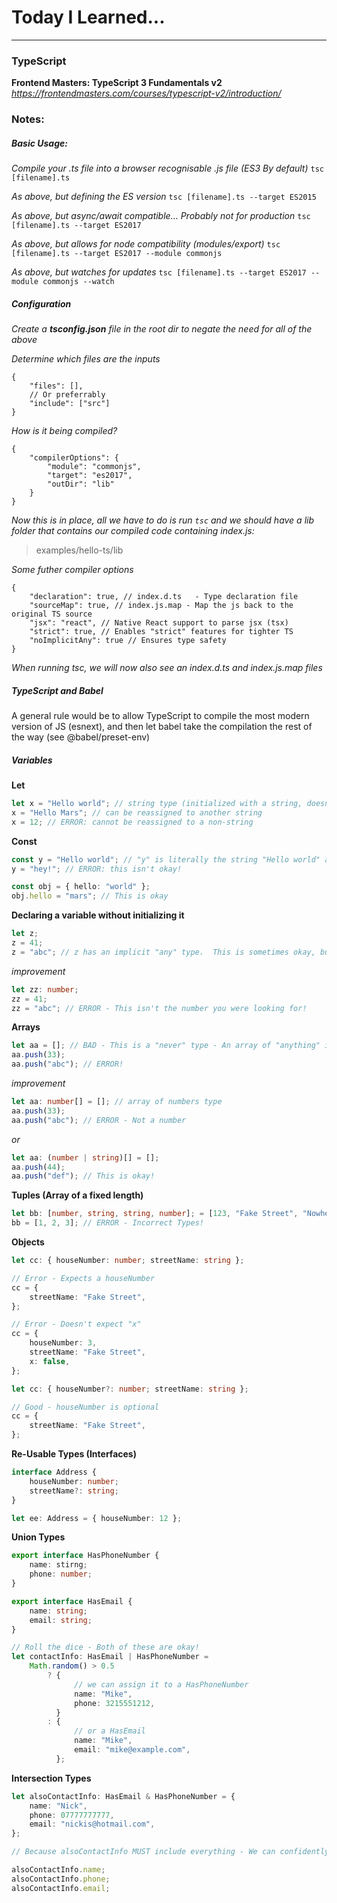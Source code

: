 # Today I Learned...

---

### TypeScript

**Frontend Masters: TypeScript 3 Fundamentals v2**
_https://frontendmasters.com/courses/typescript-v2/introduction/_

### Notes:

##### Basic Usage:

_Compile your .ts file into a browser recognisable .js file (ES3 By default)_
`tsc [filename].ts`

_As above, but defining the ES version_
`tsc [filename].ts --target ES2015`

_As above, but async/await compatible... Probably not for production_
`tsc [filename].ts --target ES2017`

_As above, but allows for node compatibility (modules/export)_
`tsc [filename].ts --target ES2017 --module commonjs`

_As above, but watches for updates_
`tsc [filename].ts --target ES2017 --module commonjs --watch`

##### Configuration

_Create a **tsconfig.json** file in the root dir to negate the need for all of the above_

_Determine which files are the inputs_

```tson
{
    "files": [],
    // Or preferrably
    "include": ["src"]
}
```

_How is it being compiled?_

```tson
{
    "compilerOptions": {
        "module": "commonjs",
        "target": "es2017",
        "outDir": "lib"
    }
}
```

_Now this is in place, all we have to do is run `tsc` and we should have a lib folder that contains our compiled code containing index.js:_

> examples/hello-ts/lib

_Some futher compiler options_

```tson
{
    "declaration": true, // index.d.ts   - Type declaration file
    "sourceMap": true, // index.js.map - Map the js back to the original TS source
    "jsx": "react", // Native React support to parse jsx (tsx)
    "strict": true, // Enables "strict" features for tighter TS
    "noImplicitAny": true // Ensures type safety
}
```

_When running tsc, we will now also see an index.d.ts and index.js.map files_

##### TypeScript and Babel

A general rule would be to allow TypeScript to compile the most modern version of JS (esnext), and then let babel take the compilation the rest of the way (see @babel/preset-env)

##### Variables

**Let**

```ts
let x = "Hello world"; // string type (initialized with a string, doesn't need to be declared)
x = "Hello Mars"; // can be reassigned to another string
x = 12; // ERROR: cannot be reassigned to a non-string
```

**Const**

```ts
const y = "Hello world"; // "y" is literally the string "Hello world" and cannot be anything else due to being a constant
y = "hey!"; // ERROR: this isn't okay!
```

```ts
const obj = { hello: "world" };
obj.hello = "mars"; // This is okay
```

**Declaring a variable without initializing it**

```ts
let z;
z = 41;
z = "abc"; // z has an implicit "any" type.  This is sometimes okay, but only when you REALLY want to allow anything
```

_improvement_

```ts
let zz: number;
zz = 41;
zz = "abc"; // ERROR - This isn't the number you were looking for!
```

**Arrays**

```ts
let aa = []; // BAD - This is a "never" type - An array of "anything" is too flexible
aa.push(33);
aa.push("abc"); // ERROR!
```

_improvement_

```ts
let aa: number[] = []; // array of numbers type
aa.push(33);
aa.push("abc"); // ERROR - Not a number
```

_or_

```ts
let aa: (number | string)[] = [];
aa.push(44);
aa.push("def"); // This is okay!
```

**Tuples (Array of a fixed length)**

```ts
let bb: [number, string, string, number]; = [123, "Fake Street", "Nowhere, UK", 456];
bb = [1, 2, 3]; // ERROR - Incorrect Types!
```

**Objects**

```ts
let cc: { houseNumber: number; streetName: string };

// Error - Expects a houseNumber
cc = {
    streetName: "Fake Street",
};

// Error - Doesn't expect "x"
cc = {
    houseNumber: 3,
    streetName: "Fake Street",
    x: false,
};

let cc: { houseNumber?: number; streetName: string };

// Good - houseNumber is optional
cc = {
    streetName: "Fake Street",
};
```

**Re-Usable Types (Interfaces)**

```ts
interface Address {
    houseNumber: number;
    streetName?: string;
}

let ee: Address = { houseNumber: 12 };
```

**Union Types**

```ts
export interface HasPhoneNumber {
    name: stirng;
    phone: number;
}

export interface HasEmail {
    name: string;
    email: string;
}

// Roll the dice - Both of these are okay!
let contactInfo: HasEmail | HasPhoneNumber =
    Math.random() > 0.5
        ? {
              // we can assign it to a HasPhoneNumber
              name: "Mike",
              phone: 3215551212,
          }
        : {
              // or a HasEmail
              name: "Mike",
              email: "mike@example.com",
          };
```

**Intersection Types**

```ts
let alsoContactInfo: HasEmail & HasPhoneNumber = {
    name: "Nick",
    phone: 07777777777,
    email: "nickis@hotmail.com",
};

// Because alsoContactInfo MUST include everything - We can confidently access all properties

alsoContactInfo.name;
alsoContactInfo.phone;
alsoContactInfo.email;
```
